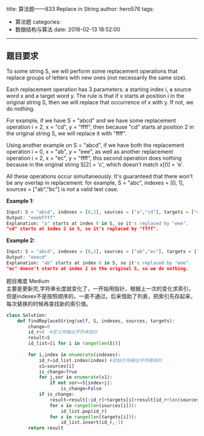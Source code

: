 title: 算法题——833 Replace in String
author: hero576
tags:
  - 算法题
categories:
  - 数据结构与算法
date: 2018-02-13 18:52:00
---
## 题目要求
To some string S, we will perform some replacement operations that replace groups of letters with new ones (not necessarily the same size).

Each replacement operation has 3 parameters: a starting index i, a source word x and a target word y.  The rule is that if x starts at position i in the original string S, then we will replace that occurrence of x with y.  If not, we do nothing.

For example, if we have S = "abcd" and we have some replacement operation i = 2, x = "cd", y = "ffff", then because "cd" starts at position 2 in the original string S, we will replace it with "ffff".

Using another example on S = "abcd", if we have both the replacement operation i = 0, x = "ab", y = "eee", as well as another replacement operation i = 2, x = "ec", y = "ffff", this second operation does nothing because in the original string S[2] = 'c', which doesn't match x[0] = 'e'.

All these operations occur simultaneously.  It's guaranteed that there won't be any overlap in replacement: for example, S = "abc", indexes = [0, 1], sources = ["ab","bc"] is not a valid test case.

**Example 1:**
```python
Input: S = "abcd", indexes = [0,2], sources = ["a","cd"], targets = ["eee","ffff"]
Output: "eeebffff"
Explanation: "a" starts at index 0 in S, so it's replaced by "eee".
"cd" starts at index 2 in S, so it's replaced by "ffff".
```
**Example 2:**
```python
Input: S = "abcd", indexes = [0,2], sources = ["ab","ec"], targets = ["eee","ffff"]
Output: "eeecd"
Explanation: "ab" starts at index 0 in S, so it's replaced by "eee". 
"ec" doesn't starts at index 2 in the original S, so we do nothing.
```
题目难度 Medium  
主要是更新完,字符串长度就变化了，一开始用指针，根据上一次的变化求索引，但是indexex不是按照顺序的，一直不通过。后来借助了列表，把索引先存起来，每次替换的时候再查找新的索引值。
```python
class Solution:
    def findReplaceString(self, S, indexes, sources, targets):
        change=0
        id_r=0  #定义待输出字符串指针
        result=S
        id_list=[i for i in range(len(S))]
        
        for i,index in enumerate(indexes):
            id_r=id_list.index(index) #初始化待输出字符串指针
            s1=sources[i]
            is_change=True
            for j,sor in enumerate(s1):
                if not sor==S[index+j]:
                    is_change=False
            if is_change:
                result=result[:id_r]+targets[i]+result[id_r+len(sources[i]):]
                for x in range(len(sources[i])):
                    id_list.pop(id_r)
                for x in range(len(targets[i])):
                    id_list.insert(id_r,-1)
        return result
```